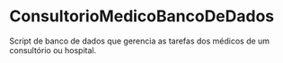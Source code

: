 # ConsultorioMedicoBancoDeDados
Script de banco de dados que gerencia as tarefas dos médicos de um consultório ou hospital.
